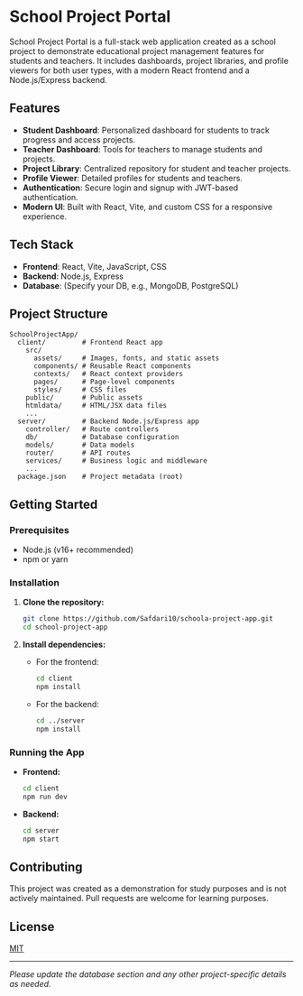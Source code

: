 # School Project Portal

School Project Portal is a full-stack web application created as a school project to demonstrate educational project management features for students and teachers. It includes dashboards, project libraries, and profile viewers for both user types, with a modern React frontend and a Node.js/Express backend.

## Features

- **Student Dashboard**: Personalized dashboard for students to track progress and access projects.
- **Teacher Dashboard**: Tools for teachers to manage students and projects.
- **Project Library**: Centralized repository for student and teacher projects.
- **Profile Viewer**: Detailed profiles for students and teachers.
- **Authentication**: Secure login and signup with JWT-based authentication.
- **Modern UI**: Built with React, Vite, and custom CSS for a responsive experience.

## Tech Stack

- **Frontend**: React, Vite, JavaScript, CSS
- **Backend**: Node.js, Express
- **Database**: (Specify your DB, e.g., MongoDB, PostgreSQL)

## Project Structure

```
SchoolProjectApp/
  client/         # Frontend React app
    src/
      assets/     # Images, fonts, and static assets
      components/ # Reusable React components
      contexts/   # React context providers
      pages/      # Page-level components
      styles/     # CSS files
    public/       # Public assets
    htmldata/     # HTML/JSX data files
    ...
  server/         # Backend Node.js/Express app
    controller/   # Route controllers
    db/           # Database configuration
    models/       # Data models
    router/       # API routes
    services/     # Business logic and middleware
    ...
  package.json    # Project metadata (root)
```

## Getting Started

### Prerequisites

- Node.js (v16+ recommended)
- npm or yarn

### Installation

1. **Clone the repository:**

   ```sh
   git clone https://github.com/Safdari10/schoola-project-app.git
   cd school-project-app
   ```

2. **Install dependencies:**
   - For the frontend:
     ```sh
     cd client
     npm install
     ```
   - For the backend:
     ```sh
     cd ../server
     npm install
     ```

### Running the App

- **Frontend:**
  ```sh
  cd client
  npm run dev
  ```
- **Backend:**
  ```sh
  cd server
  npm start
  ```

## Contributing

This project was created as a demonstration for study purposes and is not actively maintained. Pull requests are welcome for learning purposes.

## License

[MIT](LICENSE)

---

_Please update the database section and any other project-specific details as needed._
